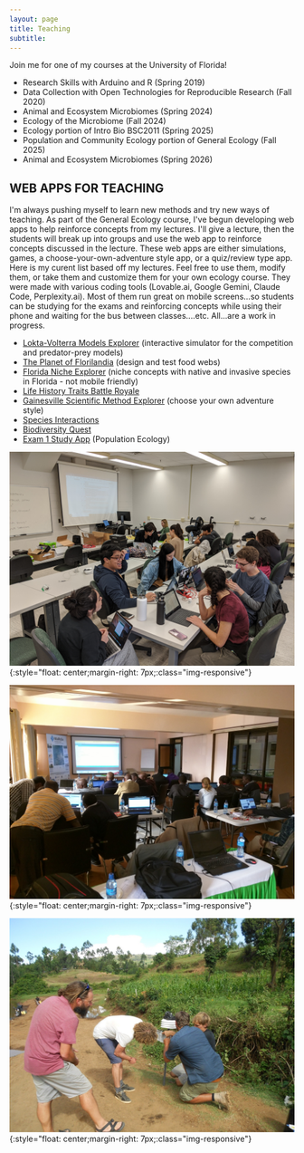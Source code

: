 ```yaml
---
layout: page
title: Teaching
subtitle: 
---
```

Join me for one of my courses at the University of Florida!

 - Research Skills with Arduino and R (Spring 2019)
 - Data Collection with Open Technologies for Reproducible Research (Fall 2020) 
 - Animal and Ecosystem Microbiomes (Spring 2024)
 - Ecology of the Microbiome (Fall 2024)
 - Ecology portion of Intro Bio BSC2011 (Spring 2025)
 - Population and Community Ecology portion of General Ecology (Fall 2025)
 - Animal and Ecosystem Microbiomes (Spring 2026)

## WEB APPS FOR TEACHING

I'm always pushing myself to learn new methods and try new ways of teaching. As part of the General Ecology course, I've begun developing web apps to help reinforce concepts from my lectures. I'll give a lecture, then the students will break up into groups and use the web app to reinforce concepts discussed in the lecture. These web apps are either simulations, games, a choose-your-own-adventure style app, or a quiz/review type app. Here is my curent list based off my lectures. Feel free to use them, modify them, or take them and customize them for your own ecology course. They were made with various coding tools (Lovable.ai, Google Gemini, Claude Code, Perplexity.ai). Most of them run great on mobile screens...so students can be studying for the exams and reinforcing concepts while using their phone and waiting for the bus between classes....etc. All...are a work in progress.

 - [Lokta-Volterra Models Explorer](https://ufduttonlab.github.io/lotka-volterra/) (interactive simulator for the competition and predator-prey models)
 - [The Planet of Florilandia](https://ufduttonlab.github.io/florilandia/) (design and test food webs)
 - [Florida Niche Explorer](https://ufduttonlab.github.io/florida-niche-explorer/) (niche concepts with native and invasive species in Florida - not mobile friendly)
 - [Life History Traits Battle Royale](https://ufduttonlab.github.io/life-history-traits/)
 - [Gainesville Scientific Method Explorer](https://ufduttonlab.github.io/GSM.html) (choose your own adventure style)
 - [Species Interactions](https://ufduttonlab.github.io/interactions.html)
 - [Biodiversity Quest](https://ufduttonlab.github.io/biodiversity.html)
 - [Exam 1 Study App](https://ufduttonlab.github.io/ge1-study-buddy/) (Population Ecology)

![Class at UF](img/IMG_20200130_110114.jpg){:style="float: center;margin-right: 7px;:class="img-responsive"}

![Class in Kericho](img/kericho2.jpg){:style="float: center;margin-right: 7px;:class="img-responsive"}

![Class in the field in Kenya](img/dutch6.jpg){:style="float: center;margin-right: 7px;:class="img-responsive"}
